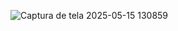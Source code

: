 
 
![Captura de tela 2025-05-15 130859](https://github.com/user-attachments/assets/db5ff891-e462-483e-bbb1-23560f7297a4)

